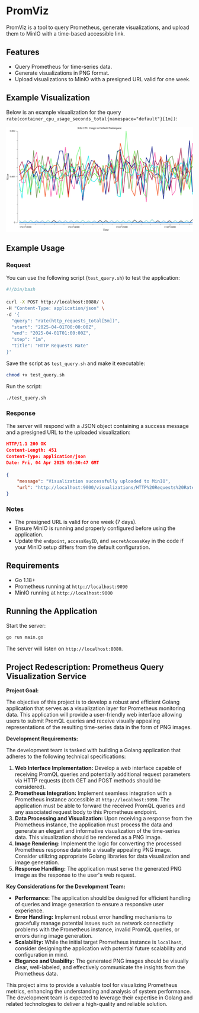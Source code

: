 # PromViz

PromViz is a tool to query Prometheus, generate visualizations, and upload them to MinIO with a time-based accessible link.

## Features
- Query Prometheus for time-series data.
- Generate visualizations in PNG format.
- Upload visualizations to MinIO with a presigned URL valid for one week.

## Example Visualization

Below is an example visualization for the query `rate(container_cpu_usage_seconds_total{namespace="default"}[1m])`:

![K8s CPU Usage in Default Namespace](assets/K8sCPUUsageinDefaultNamespace.png)

## Example Usage

### Request
You can use the following script (`test_query.sh`) to test the application:

```bash
#!/bin/bash

curl -X POST http://localhost:8080/ \
-H "Content-Type: application/json" \
-d '{
  "query": "rate(http_requests_total[5m])",
  "start": "2025-04-01T00:00:00Z",
  "end": "2025-04-01T01:00:00Z",
  "step": "1m",
  "title": "HTTP Requests Rate"
}'
```

Save the script as `test_query.sh` and make it executable:
```bash
chmod +x test_query.sh
```

Run the script:
```bash
./test_query.sh
```

### Response
The server will respond with a JSON object containing a success message and a presigned URL to the uploaded visualization:

```json
HTTP/1.1 200 OK
Content-Length: 451
Content-Type: application/json
Date: Fri, 04 Apr 2025 05:30:47 GMT

{
    "message": "Visualization successfully uploaded to MinIO",
    "url": "http://localhost:9000/visualizations/HTTP%20Requests%20Rate-85804e5d-f961-4599-b741-f800d20edab9.png?X-Amz-Algorithm=AWS4-HMAC-SHA256&X-Amz-Credential=minioadmin%2F20250404%2Fus-east-1%2Fs3%2Faws4_request&X-Amz-Date=20250404T053047Z&X-Amz-Expires=604800&X-Amz-SignedHeaders=host&X-Amz-Signature=ae12f86db331c4f009be3e4489c15cc9b96753b521233671dd9c095b1f0d353f"
}
```

### Notes
- The presigned URL is valid for one week (7 days).
- Ensure MinIO is running and properly configured before using the application.
- Update the `endpoint`, `accessKeyID`, and `secretAccessKey` in the code if your MinIO setup differs from the default configuration.

## Requirements
- Go 1.18+
- Prometheus running at `http://localhost:9090`
- MinIO running at `http://localhost:9000`

## Running the Application
Start the server:
```bash
go run main.go
```

The server will listen on `http://localhost:8080`.

## Project Redescription: Prometheus Query Visualization Service

**Project Goal:**

The objective of this project is to develop a robust and efficient Golang application that serves as a visualization layer for Prometheus monitoring data. This application will provide a user-friendly web interface allowing users to submit PromQL queries and receive visually appealing representations of the resulting time-series data in the form of PNG images.

**Development Requirements:**

The development team is tasked with building a Golang application that adheres to the following technical specifications:

1.  **Web Interface Implementation:** Develop a web interface capable of receiving PromQL queries and potentially additional request parameters via HTTP requests (both GET and POST methods should be considered).
2.  **Prometheus Integration:** Implement seamless integration with a Prometheus instance accessible at `http://localhost:9090`. The application must be able to forward the received PromQL queries and any associated request body to this Prometheus endpoint.
3.  **Data Processing and Visualization:** Upon receiving a response from the Prometheus instance, the application must process the data and generate an elegant and informative visualization of the time-series data. This visualization should be rendered as a PNG image.
4.  **Image Rendering:** Implement the logic for converting the processed Prometheus response data into a visually appealing PNG image. Consider utilizing appropriate Golang libraries for data visualization and image generation.
5.  **Response Handling:** The application must serve the generated PNG image as the response to the user's web request.

**Key Considerations for the Development Team:**

* **Performance:** The application should be designed for efficient handling of queries and image generation to ensure a responsive user experience.
* **Error Handling:** Implement robust error handling mechanisms to gracefully manage potential issues such as network connectivity problems with the Prometheus instance, invalid PromQL queries, or errors during image generation.
* **Scalability:** While the initial target Prometheus instance is `localhost`, consider designing the application with potential future scalability and configuration in mind.
* **Elegance and Usability:** The generated PNG images should be visually clear, well-labeled, and effectively communicate the insights from the Prometheus data.

This project aims to provide a valuable tool for visualizing Prometheus metrics, enhancing the understanding and analysis of system performance. The development team is expected to leverage their expertise in Golang and related technologies to deliver a high-quality and reliable solution.
